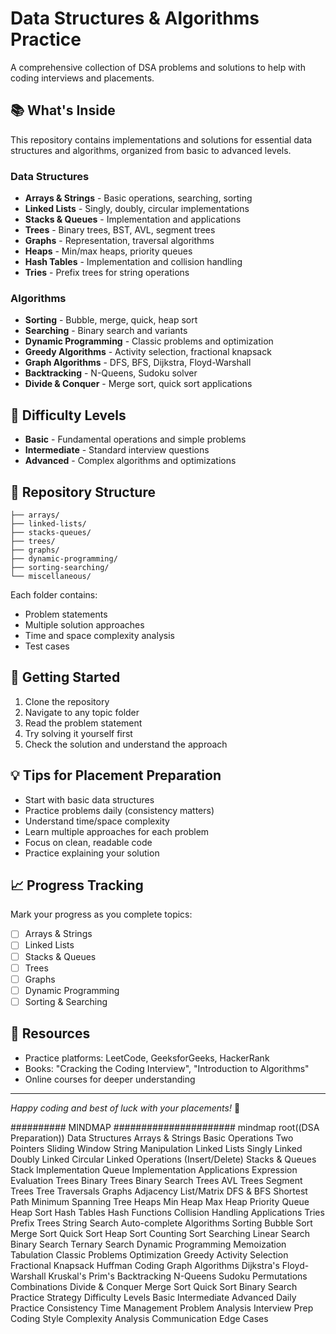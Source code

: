 # Data Structures & Algorithms Practice

A comprehensive collection of DSA problems and solutions to help with coding interviews and placements.

## 📚 What's Inside

This repository contains implementations and solutions for essential data structures and algorithms, organized from basic to advanced levels.

### Data Structures
- **Arrays & Strings** - Basic operations, searching, sorting
- **Linked Lists** - Singly, doubly, circular implementations
- **Stacks & Queues** - Implementation and applications
- **Trees** - Binary trees, BST, AVL, segment trees
- **Graphs** - Representation, traversal algorithms
- **Heaps** - Min/max heaps, priority queues
- **Hash Tables** - Implementation and collision handling
- **Tries** - Prefix trees for string operations

### Algorithms
- **Sorting** - Bubble, merge, quick, heap sort
- **Searching** - Binary search and variants
- **Dynamic Programming** - Classic problems and optimization
- **Greedy Algorithms** - Activity selection, fractional knapsack
- **Graph Algorithms** - DFS, BFS, Dijkstra, Floyd-Warshall
- **Backtracking** - N-Queens, Sudoku solver
- **Divide & Conquer** - Merge sort, quick sort applications

## 🎯 Difficulty Levels

- **Basic** - Fundamental operations and simple problems
- **Intermediate** - Standard interview questions
- **Advanced** - Complex algorithms and optimizations

## 📁 Repository Structure

```
├── arrays/
├── linked-lists/
├── stacks-queues/
├── trees/
├── graphs/
├── dynamic-programming/
├── sorting-searching/
└── miscellaneous/
```

Each folder contains:
- Problem statements
- Multiple solution approaches
- Time and space complexity analysis
- Test cases

## 🚀 Getting Started

1. Clone the repository
2. Navigate to any topic folder
3. Read the problem statement
4. Try solving it yourself first
5. Check the solution and understand the approach

## 💡 Tips for Placement Preparation

- Start with basic data structures
- Practice problems daily (consistency matters)
- Understand time/space complexity
- Learn multiple approaches for each problem
- Focus on clean, readable code
- Practice explaining your solution

## 📈 Progress Tracking

Mark your progress as you complete topics:
- [ ] Arrays & Strings
- [ ] Linked Lists
- [ ] Stacks & Queues
- [ ] Trees
- [ ] Graphs
- [ ] Dynamic Programming
- [ ] Sorting & Searching

## 🔗 Resources

- Practice platforms: LeetCode, GeeksforGeeks, HackerRank
- Books: "Cracking the Coding Interview", "Introduction to Algorithms"
- Online courses for deeper understanding

---

*Happy coding and best of luck with your placements!* 🎉



########## MINDMAP   ######################
mindmap
  root((DSA Preparation))
    Data Structures
      Arrays & Strings
        Basic Operations
        Two Pointers
        Sliding Window
        String Manipulation
      Linked Lists
        Singly Linked
        Doubly Linked
        Circular Linked
        Operations (Insert/Delete)
      Stacks & Queues
        Stack Implementation
        Queue Implementation
        Applications
        Expression Evaluation
      Trees
        Binary Trees
        Binary Search Trees
        AVL Trees
        Segment Trees
        Tree Traversals
      Graphs
        Adjacency List/Matrix
        DFS & BFS
        Shortest Path
        Minimum Spanning Tree
      Heaps
        Min Heap
        Max Heap
        Priority Queue
        Heap Sort
      Hash Tables
        Hash Functions
        Collision Handling
        Applications
      Tries
        Prefix Trees
        String Search
        Auto-complete
    Algorithms
      Sorting
        Bubble Sort
        Merge Sort
        Quick Sort
        Heap Sort
        Counting Sort
      Searching
        Linear Search
        Binary Search
        Ternary Search
      Dynamic Programming
        Memoization
        Tabulation
        Classic Problems
        Optimization
      Greedy
        Activity Selection
        Fractional Knapsack
        Huffman Coding
      Graph Algorithms
        Dijkstra's
        Floyd-Warshall
        Kruskal's
        Prim's
      Backtracking
        N-Queens
        Sudoku
        Permutations
        Combinations
      Divide & Conquer
        Merge Sort
        Quick Sort
        Binary Search
    Practice Strategy
      Difficulty Levels
        Basic
        Intermediate
        Advanced
      Daily Practice
        Consistency
        Time Management
        Problem Analysis
      Interview Prep
        Coding Style
        Complexity Analysis
        Communication
        Edge Cases
